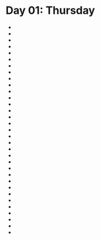 # Day 01: Thursday

* [](025A--Take02--.md)
* [](025B--Take01--.md)
* [](025C--Take01--.md)
* [](025D--Take01--.md)
* [](026A--Take03--.md)
* [](029A--Take02--.md)
* [](029B--Take02--.md)
* [](030A--Take02--.md)
* [](030B--Take01--.md)
* [](030C--Take01--.md)
* [](031A--Take05--.md)
* [](031B--Take03--.md)
* [](031C--Take02--.md)
* [](031D--Take04--.md)
* [](031S--Take01--.md)
* [](031E--Take02--.md)
* [](031F--Take03--.md)
* [](031G--Take03--.md)
* [](031H--Take02--.md)
* [](031I--Take01--.md)
* [](031J--Take02--.md)
* [](031K--Take03--.md)
* [](031M--Take05--.md)
* [](031L--Take05--.md)
* [](031P--Take03--.md)
* [](031R--Take02--.md)
* [](059B--Take03--.md)
* [](059A--Take02--.md)
* [](050A--Take02--.md)
* [](127A--FoundFootage--.md)
* [](127B--FoundFootage--.md)
* [](127C.md)
* [](003-1M.md)
